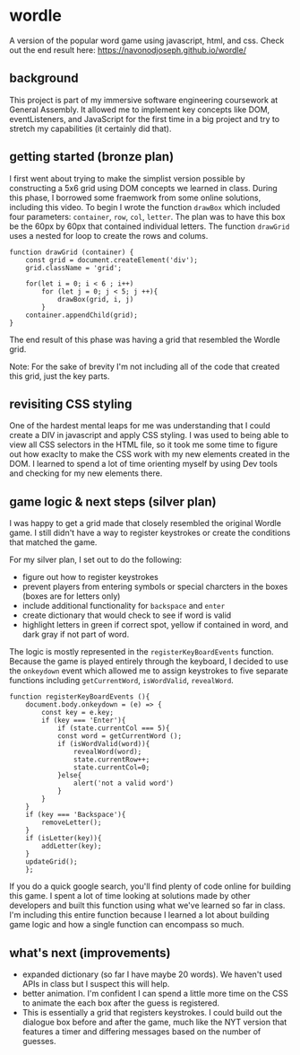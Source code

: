 # wordle
A version of the popular word game using javascript, html, and css. Check out the end result here: https://navonodjoseph.github.io/wordle/

## background
This project is part of my immersive software engineering coursework at General Assembly. It allowed me to implement key concepts like DOM, eventListeners, and JavaScript for the first time in a big project and try to stretch my capabilities (it certainly did that). 

## getting started (bronze plan)  
I first went about trying to make the simplist version possible by constructing a 5x6 grid using DOM concepts we learned in class. During this phase, I borrowed some fraemwork from some online solutions, including this video. To begin I wrote the function `drawBox` which included four parameters: `container`, `row`, `col`, `letter`. The plan was to have this box be the 60px by 60px that contained individual letters. The function `drawGrid` uses a nested for loop to create the rows and colums. 

```
function drawGrid (container) {
    const grid = document.createElement('div'); 
    grid.className = 'grid';

    for(let i = 0; i < 6 ; i++)
        for (let j = 0; j < 5; j ++){
            drawBox(grid, i, j)
        }
    container.appendChild(grid); 
}
```
The end result of this phase was having a grid that resembled the Wordle grid. 

Note: For the sake of brevity I'm not including all of the code that created this grid, just the key parts. 

## revisiting CSS styling
One of the hardest mental leaps for me was understanding that I could create a DIV in javascript and apply CSS styling. I was used to being able to view all CSS selectors in the HTML file, so it took me some time to figure out how exaclty to make the CSS work with my new elements created in the DOM. I learned to spend a lot of time orienting myself by using Dev tools and checking for my new elements there. 

## game logic & next steps (silver plan)
I was happy to get a grid made that closely resembled the original Wordle game. I still didn't have a way to register keystrokes or create the conditions that matched the game. 

For my silver plan, I set out to do the following: 
- figure out how to register keystrokes
- prevent players from entering symbols or special charcters in the boxes (boxes are for letters only) 
- include additional functionality for `backspace` and `enter`
- create dictionary that would check to see if word is valid 
- highlight letters in green if correct spot, yellow if contained in word, and dark gray if not part of word.   

The logic is mostly represented in the `registerKeyBoardEvents` function. Because the game is played entirely through the keyboard, I decided to use the `onkeydown` event which allowed me to assign keystrokes to five separate functions including `getCurrentWord`, `isWordValid`, `revealWord`. 

```
function registerKeyBoardEvents (){
    document.body.onkeydown = (e) => {
        const key = e.key; 
        if (key === 'Enter'){
            if (state.currentCol === 5){
            const word = getCurrentWord (); 
            if (isWordValid(word)){
                revealWord(word); 
                state.currentRow++;
                state.currentCol=0; 
            }else{
                alert('not a valid word')
            }
        }
    }
    if (key === 'Backspace'){
        removeLetter(); 
    }
    if (isLetter(key)){
        addLetter(key); 
    }
    updateGrid(); 
    }; 
```
If you do a quick google search, you'll find plenty of code online for building this game. I spent a lot of time looking at solutions made by other developers and built this function using what we've learned so far in class. I'm including this entire function because I learned a lot about building game logic and how a single function can encompass so much. 


## what's next (improvements) 
- expanded dictionary (so far I have maybe 20 words). We haven't used APIs in class but I suspect this will help. 
- better animation. I'm confident I can spend a little more time on the CSS to animate the each box after the guess is registered.
- This is essentially a grid that registers keystrokes. I could build out the dialogue box before and after the game, much like the NYT version that features a timer and differing messages based on the number of guesses.   

